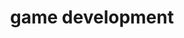---
layout: layout-categories
title: game development
nav: false
permalink: /projects/game-development/
---